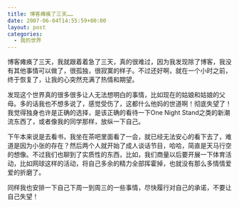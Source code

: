 ```yaml
---
title: 博客瘫痪了三天……
date: 2007-06-04T14:55:59+00:00
layout: post
categories:
  - 我的世界
---
```


博客瘫痪了三天，我就跟着着急了三天，真的很难过，因为我发现除了博客，我没有其他事情可以做了，很孤独，很寂寞的样子。不过还好啊，就在一个小时之前，终于恢复了，让我的心突然充满了热情和期望。

发现这个世界真的很多很多让人无法想明白的事情，比如现在的姑娘和姑娘的父母。多的话我也不想多说了，感觉受伤了，这都什么他妈的世道啊！彻底失望了！我觉得独身也许是正确的选择，是该正确的看待一下One Night Stand之类的新潮流东西了，或者像我的同学那样，放纵一下自己。
<!--more-->
下午本来说是去看书，我坐在茶吧里面看了一会，就已经无法安心的看下去了，难道是因为小张的存在？然后两个人就开始了成人谈话节目，哈哈，简直是天马行空的想像。不过我们也聊到了实质性的东西，比如，我们商量以后要开展一下体育活动，比如网球这样的活动，将自己多余的精力全部挥霍掉，也就没有那么多情情爱爱的折磨了。

同样我也安排一下自己下周一到周三的一些事情，尽快履行对自己的承诺，不要让自己失望！